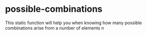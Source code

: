 # possible-combinations
This static function will help you when knowing how many possible combinations arise from a number of elements n
